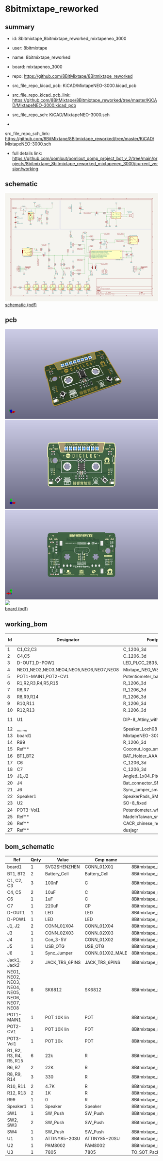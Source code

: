 # 8bitmixtape_reworked
 
## summary 
* id: 8bitmixtape_8bitmixtape_reworked_mixtapeneo_3000
* user: 8bitmixtape
* name: 8bitmixtape_reworked
* board: mixtapeneo_3000
* repo: https://github.com/8BitMixtape/8Bitmixtape_reworked
* src_file_repo_kicad_pcb: KiCAD/MixtapeNEO-3000.kicad_pcb
* src_file_repo_kicad_pcb_link: https://github.com/8BitMixtape/8Bitmixtape_reworked/tree/master/KiCAD/MixtapeNEO-3000.kicad_pcb


* src_file_repo_sch: KiCAD/MixtapeNEO-3000.sch
*
 src_file_repo_sch_link: https://github.com/8BitMixtape/8Bitmixtape_reworked/tree/master/KiCAD/MixtapeNEO-3000.sch
* full details link: https://github.com/oomlout/oomlout_oomp_project_bot_v_2/tree/main/projects/8bitmixtape_8bitmixtape_reworked_mixtapeneo_3000/current_version/working  

## schematic  
![](working_schematic_600.png)  
[schematic (pdf)](working_schematic.pdf)  

## pcb  
![](working_3d_600.png) 
![](working_3d_front_600.png)  
![](working_3d_back_600.png)  
![](working_600.png)  
[board (pdf)](working.pdf)  

## working_bom
| Id | Designator | Footprint | Quantity | Designation | Supplier and ref |  | None | 
| --- | --- | --- | --- | --- | --- | --- | --- | 
| 1 | C1,C2,C3 | C_1206_3d | 3 | 100nF |  |  | [''] | 
| 2 | C4,C5 | C_1206_3d | 2 | 10uF |  |  | [''] | 
| 3 | D-OUT1,D-POW1 | LED_PLCC_2835_Handsoldering | 2 | LED |  |  | [''] | 
| 4 | NEO1,NEO2,NEO3,NEO4,NEO5,NEO6,NEO7,NEO8 | Mixtape_NEO_WS2812B_3d | 8 | SK6812 |  |  | [''] | 
| 5 | POT1-MAIN1,POT2-CV1 | Potentiometer_backPads_noHole | 2 | POT 10K lin |  |  | [''] | 
| 6 | R1,R2,R3,R4,R5,R15 | R_1206_3d | 6 | 22k |  |  | [''] | 
| 7 | R6,R7 | R_1206_3d | 2 | 22K |  |  | [''] | 
| 8 | R8,R9,R14 | R_1206_3d | 3 | 330 |  |  | [''] | 
| 9 | R10,R11 | R_1206_3d | 2 | 4.7K |  |  | [''] | 
| 10 | R12,R13 | R_1206_3d | 2 | 1K |  |  | [''] | 
| 11 | U1 | DIP-8_Attiny_with_Socket_3d | 1 | ATTINY85-20SU |  |  | [''] | 
| 12 | ,,,,,,,,, | Speaker_Loch08 | 10 |  |  |  | [''] | 
| 13 | board1 | MixtapeNEO-3000_digilog | 1 | SVG2SHENZHEN |  |  | [''] | 
| 14 | R99 | R_1206_3d | 1 | 0 |  |  | [''] | 
| 15 | Ref** | Coconut_logo_sm | 1 | Val** |  |  | [''] | 
| 16 | BT1,BT2 | BAT_Holder_AAA-new_noHole | 2 | Battery_Cell |  |  | [''] | 
| 17 | C6 | C_1206_3d | 1 | 1uF |  |  | [''] | 
| 18 | C7 | C_1206_3d | 1 | 220uF |  |  | [''] | 
| 19 | J1,J2 | Angled_1x04_Pitch2.54mm-flip | 2 | CONN_01X04 |  |  | [''] | 
| 20 | J4 | Bat_connector_SMD | 1 | Con_3-5V |  |  | [''] | 
| 21 | J6 | Sync_jumper_small | 1 | Sync_Jumper |  |  | [''] | 
| 22 | Speaker1 | SpeakerPads_SMD | 1 | Speaker |  |  | [''] | 
| 23 | U2 | SO-8_fixed | 1 | PAM8002 |  |  | [''] | 
| 24 | POT3-Vol1 | Potentiometer_wheel | 1 | POT 10k |  |  | [''] | 
| 25 | Ref** | MadeInTaiwan_sm | 1 | Val** |  |  | [''] | 
| 26 | Ref** | CACR_chinese_hori | 1 | Val** |  |  | [''] | 
| 27 | Ref** | dusjagr | 1 | Val** |  |  | [''] | 


## bom_schematic
| Ref | Qnty | Value | Cmp name | Footprint | Description | Vendor | DNP | 
| --- | --- | --- | --- | --- | --- | --- | --- | 
| board1 | 1 | SVG2SHENZHEN | CONN_01X01 | 8Bitmixtape_reworked:Mixtape_reworked |  |  |  | 
| BT1, BT2 | 2 | Battery_Cell | Battery_Cell | 8Bitmixtape_reworked:BAT_Holder_AAA-new_noHole |  |  |  | 
| C1, C2, C3 | 3 | 100nF | C | 8Bitmixtape_reworked:C_1206_HandSoldering |  |  |  | 
| C4, C5 | 2 | 10uF | C | 8Bitmixtape_reworked:C_1206_HandSoldering |  |  |  | 
| C6 | 1 | 1uF | C | 8Bitmixtape_reworked:C_1206_HandSoldering |  |  |  | 
| C7 | 1 | 220uF | CP | 8Bitmixtape_reworked:C_1206_HandSoldering |  |  |  | 
| D-OUT1 | 1 | LED | LED | 8Bitmixtape_reworked:LED_2835_minimal |  |  |  | 
| D-POW1 | 1 | LED | LED | 8Bitmixtape_reworked:LED_2835_minimal |  |  |  | 
| J1, J2 | 2 | CONN_01X04 | CONN_01X04 | 8Bitmixtape_reworked:Angled_1x04_Pitch2.54mm-flip |  |  |  | 
| J3 | 1 | CONN_02X03 | CONN_02X03 | 8Bitmixtape_reworked:Socket_Strip_Straight_2x03_Pitch2.54mm |  |  |  | 
| J4 | 1 | Con_3-5V | CONN_01X02 | 8Bitmixtape_reworked:Bat_connector_SMD |  |  |  | 
| J5 | 1 | USB_OTG | USB_OTG | 8Bitmixtape_reworked:USB_Micro-B |  |  |  | 
| J6 | 1 | Sync_Jumper | CONN_01X02_MALE | 8Bitmixtape_reworked:Sync_jumper |  |  |  | 
| Jack1, Jack2 | 2 | JACK_TRS_6PINS | JACK_TRS_6PINS | 8Bitmixtape_reworked:AUDIO-Jack_3.5mm_5Pin |  |  |  | 
| NEO1, NEO2, NEO3, NEO4, NEO5, NEO6, NEO7, NEO8 | 8 | SK6812 | SK6812 | 8Bitmixtape_reworked:Mixtape_NEO_WS2812B |  |  |  | 
| POT1-MAIN1 | 1 | POT 10K lin | POT | 8Bitmixtape_reworked:Potentiometer_backPads_noHole |  |  |  | 
| POT2-CV1 | 1 | POT 10K lin | POT | 8Bitmixtape_reworked:Potentiometer_backPads_noHole |  |  |  | 
| POT3-Vol1 | 1 | POT 10k | POT | 8Bitmixtape_reworked:Potentiometer_wheel |  |  |  | 
| R1, R2, R3, R4, R5, R15 | 6 | 22k | R | 8Bitmixtape_reworked:R_1206_HandSoldering |  |  |  | 
| R6, R7 | 2 | 22K | R | 8Bitmixtape_reworked:R_1206_HandSoldering |  |  |  | 
| R8, R9, R14 | 3 | 330 | R | 8Bitmixtape_reworked:R_1206_HandSoldering |  |  |  | 
| R10, R11 | 2 | 4.7K | R | 8Bitmixtape_reworked:R_1206_HandSoldering |  |  |  | 
| R12, R13 | 2 | 1K | R | 8Bitmixtape_reworked:R_1206_HandSoldering |  |  |  | 
| R99 | 1 | 0 | R | 8Bitmixtape_reworked:R_1206_HandSoldering |  |  |  | 
| Speaker1 | 1 | Speaker | Speaker | 8Bitmixtape_reworked:SpeakerPads_SMD |  |  |  | 
| SW1 | 1 | SW_Push | SW_Push | 8Bitmixtape_reworked:Push_SWITCH_hole |  |  |  | 
| SW2, SW3 | 2 | SW_Push | SW_Push | 8Bitmixtape_reworked:TACTILE-PTH_6mm_SMD |  |  |  | 
| SW4 | 1 | SW_Push | SW_Push | 8Bitmixtape_reworked:SW_SPST_FSMSM |  |  |  | 
| U1 | 1 | ATTINY85-20SU | ATTINY85-20SU | 8Bitmixtape_reworked:Attiny_DIP-8_W7.62mm_mod |  |  |  | 
| U2 | 1 | PAM8002 | PAM8002 | 8Bitmixtape_reworked:SO-8_fixed |  |  |  | 
| U3 | 1 | 7805 | 7805 | TO_SOT_Packages_SMD:TO-252-3_TabPin2 |  |  |  | 



